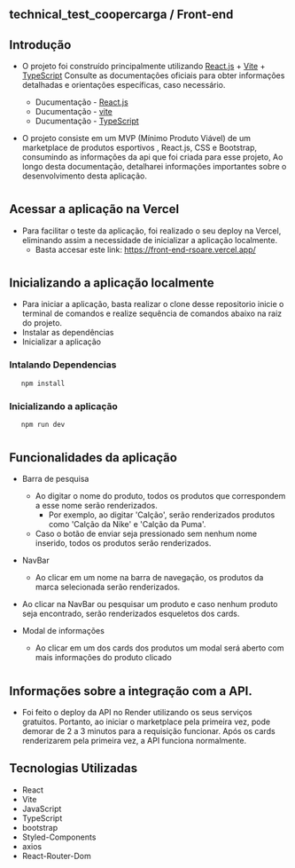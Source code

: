 ## technical_test_coopercarga / Front-end

## Introdução
- O projeto foi construído principalmente utilizando [React.js](https://react.dev/) + [Vite](https://vitejs.dev/guide/) + [TypeScript](https://www.typescriptlang.org/) Consulte as documentações oficiais para obter informações detalhadas e orientações específicas, caso necessário.
  - Ducumentação - [React.js](https://react.dev/) 
  - Ducumentação - [vite](https://vitejs.dev/guide/)
  - Ducumentação - [TypeScript](https://www.typescriptlang.org/)

- O projeto consiste em um MVP (Mínimo Produto Viável) de um marketplace de produtos esportivos , React.js, CSS e Bootstrap, consumindo as informações da api que foi criada para esse projeto, Ao longo desta documentação, detalharei informações importantes sobre o desenvolvimento desta aplicação.

#

## Acessar a aplicação na Vercel
- Para facilitar o teste da aplicação, foi realizado o seu deploy na Vercel, eliminando assim a necessidade de inicializar a aplicação localmente.
  - Basta accesar este link: https://front-end-rsoare.vercel.app/
#

## Inicializando a aplicação localmente

- Para iniciar a aplicação, basta realizar o clone desse repositorio inicie o terminal de comandos e realize sequência de comandos abaixo na raiz do projeto.
 - Instalar as dependências
 - Inicializar a aplicação

### Intalando Dependencias 
```bash
   npm install
```

### Inicializando a aplicação
```bash
   npm run dev
```

#

## Funcionalidades da aplicação
- Barra de pesquisa
   - Ao digitar o nome do produto, todos os produtos que correspondem a esse nome serão renderizados.
        - Por exemplo, ao digitar 'Calção', serão renderizados produtos como 'Calção da Nike' e 'Calção da Puma'.        
   -  Caso o botão de enviar seja pressionado sem nenhum nome inserido, todos os produtos serão renderizados.
 
- NavBar
     - Ao clicar em um nome na barra de navegação, os produtos da marca selecionada serão renderizados.

- Ao clicar na NavBar ou pesquisar um produto e caso nenhum produto seja encontrado, serão renderizados esqueletos dos cards.

- Modal de informações
    - Ao clicar em um dos cards dos produtos um modal será aberto com mais informações do produto clicado 
#

## Informações sobre a integração com a API.

- Foi feito o deploy da API no Render utilizando os seus serviços gratuitos. Portanto, ao iniciar o marketplace pela primeira vez, pode demorar de 2 a 3 minutos para a requisição funcionar. Após os cards renderizarem pela primeira vez, a API funciona normalmente. 


## Tecnologias Utilizadas
- React
- Vite
- JavaScript
- TypeScript
- bootstrap
- Styled-Components
- axios
- React-Router-Dom


